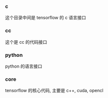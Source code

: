 ### c
这个目录中间是 tensorflow 的 c 语言接口

### cc
这个是 cc 的代码接口

### python
python 的语言接口

### core
tensorflow 的核心代码, 主要是 c++, cuda, opencl
